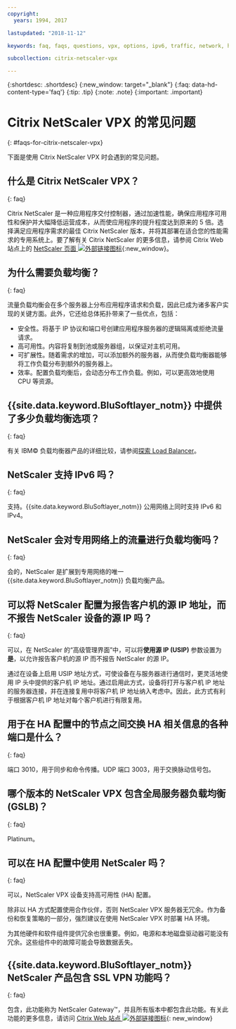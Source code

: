 ```yaml
---
copyright:
  years: 1994, 2017

lastupdated: "2018-11-12"

keywords: faq, faqs, questions, vpx, options, ipv6, traffic, network, ha, ssl, vpn

subcollection: citrix-netscaler-vpx

---
```


{:shortdesc: .shortdesc}
{:new_window: target="_blank"}
{:faq: data-hd-content-type='faq'}
{:tip: .tip}
{:note: .note}
{:important: .important}

# Citrix NetScaler VPX 的常见问题
{: #faqs-for-citrix-netscaler-vpx}

下面是使用 Citrix NetScaler VPX 时会遇到的常见问题。

## 什么是 Citrix NetScaler VPX？
{: faq}

Citrix NetScaler 是一种应用程序交付控制器，通过加速性能，确保应用程序可用性和保护并大幅降低运营成本，从而使应用程序的提升程度达到原来的 5 倍。选择满足应用程序需求的最佳 Citrix NetScaler 版本，并将其部署在适合您的性能需求的专用系统上。要了解有关 Citrix NetScaler 的更多信息，请参阅 Citrix Web 站点上的 [NetScaler 页面 ![外部链接图标](../../icons/launch-glyph.svg "外部链接图标")](http://www.citrix.com/products/netscaler-application-delivery-controller/overview.html){:new_window}。

## 为什么需要负载均衡？
{: faq}

流量负载均衡会在多个服务器上分布应用程序请求和负载，因此已成为诸多客户实现的关键方面。此外，它还给总体拓扑带来了一些优点，包括：

* 安全性。将基于 IP 协议和端口号创建应用程序服务器的逻辑隔离或拒绝流量请求。
* 高可用性。内容将复制到池或服务器组，以保证对主机可用。
* 可扩展性。随着需求的增加，可以添加额外的服务器，从而使负载均衡器能够将工作负载分布到额外的服务器上。
* 效率。配置负载均衡后，会动态分布工作负载。例如，可以更高效地使用 CPU 等资源。

## {{site.data.keyword.BluSoftlayer_notm}} 中提供了多少负载均衡选项？
{: faq}

有关 IBM© 负载均衡器产品的详细比较，请参阅[探索 Load Balancer](/docs/infrastructure/loadbalancer-service?topic=loadbalancer-service-explore)。

## NetScaler 支持 IPv6 吗？
{: faq}

支持。{{site.data.keyword.BluSoftlayer_notm}} 公用网络上同时支持 IPv6 和 IPv4。

## NetScaler 会对专用网络上的流量进行负载均衡吗？
{: faq}

会的，NetScaler 是扩展到专用网络的唯一 {{site.data.keyword.BluSoftlayer_notm}} 负载均衡产品。

## 可以将 NetScaler 配置为报告客户机的源 IP 地址，而不报告 NetScaler 设备的源 IP 吗？
{: faq}

可以，在 NetScaler 的“高级管理界面”中，可以将**使用源 IP (USIP)** 参数设置为**是**，以允许报告客户机的源 IP 而不报告 NetScaler 的源 IP。

通过在设备上启用 USIP 地址方式，可使设备在与服务器进行通信时，更灵活地使用 IP 头中提供的客户机 IP 地址。通过启用此方式，设备将打开与客户机 IP 地址的服务器连接，并在连接复用中将客户机 IP 地址纳入考虑中。因此，此方式有利于根据客户机 IP 地址对每个客户机进行有限复用。

## 用于在 HA 配置中的节点之间交换 HA 相关信息的各种端口是什么？
{: faq}

端口 3010，用于同步和命令传播。UDP 端口 3003，用于交换脉动信号包。

## 哪个版本的 NetScaler VPX 包含全局服务器负载均衡 (GSLB)？
{: faq}

Platinum。

## 可以在 HA 配置中使用 NetScaler 吗？
{: faq}

可以，NetScaler VPX 设备支持高可用性 (HA) 配置。

除非以 HA 方式配置使用合作伙伴，否则 NetScaler VPX 服务器无冗余。作为备份和恢复策略的一部分，强烈建议在使用 NetScaler VPX 时部署 HA 环境。

为其他硬件和软件组件提供冗余也很重要。例如，电源和本地磁盘驱动器可能没有冗余。这些组件中的故障可能会导致数据丢失。

## {{site.data.keyword.BluSoftlayer_notm}} NetScaler 产品包含 SSL VPN 功能吗？
{: faq}

包含，此功能称为 NetScaler Gateway™，并且所有版本中都包含此功能。有关此功能的更多信息，请访问 [Citrix Web 站点 ![外部链接图标](../../icons/launch-glyph.svg "外部链接图标")](https://www.citrix.com/products/netscaler-adc/){: new_window}
